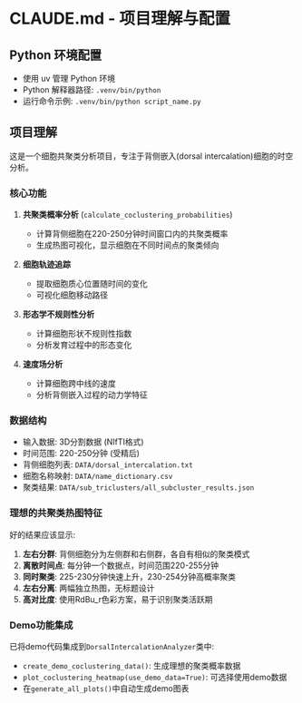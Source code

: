 # CLAUDE.md - 项目理解与配置

## Python 环境配置
- 使用 uv 管理 Python 环境
- Python 解释器路径: `.venv/bin/python`
- 运行命令示例: `.venv/bin/python script_name.py`

## 项目理解
这是一个细胞共聚类分析项目，专注于背侧嵌入(dorsal intercalation)细胞的时空分析。

### 核心功能
1. **共聚类概率分析** (`calculate_coclustering_probabilities`)
   - 计算背侧细胞在220-250分钟时间窗口内的共聚类概率
   - 生成热图可视化，显示细胞在不同时间点的聚类倾向

2. **细胞轨迹追踪** 
   - 提取细胞质心位置随时间的变化
   - 可视化细胞移动路径

3. **形态学不规则性分析**
   - 计算细胞形状不规则性指数
   - 分析发育过程中的形态变化

4. **速度场分析**
   - 计算细胞跨中线的速度
   - 分析背侧嵌入过程的动力学特征

### 数据结构
- 输入数据: 3D分割数据 (NIfTI格式)
- 时间范围: 220-250分钟 (受精后)
- 背侧细胞列表: `DATA/dorsal_intercalation.txt`
- 细胞名称映射: `DATA/name_dictionary.csv`
- 聚类结果: `DATA/sub_triclusters/all_subcluster_results.json`

### 理想的共聚类热图特征
好的结果应该显示:
1. **左右分群**: 背侧细胞分为左侧群和右侧群，各自有相似的聚类模式
2. **离散时间点**: 每分钟一个数据点，时间范围220-255分钟
3. **同时聚类**: 225-230分钟快速上升，230-254分钟高概率聚类
4. **左右分离**: 两幅独立热图，无标题设计
5. **高对比度**: 使用RdBu_r色彩方案，易于识别聚类活跃期

### Demo功能集成
已将demo代码集成到`DorsalIntercalationAnalyzer`类中:
- `create_demo_coclustering_data()`: 生成理想的聚类概率数据
- `plot_coclustering_heatmap(use_demo_data=True)`: 可选择使用demo数据
- 在`generate_all_plots()`中自动生成demo图表